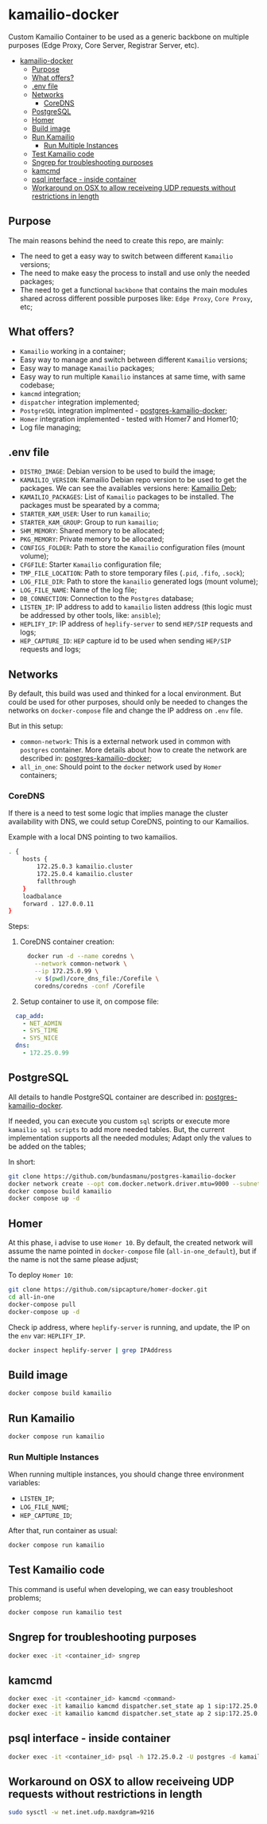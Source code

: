 # kamailio-docker

Custom Kamailio Container to be used as a generic backbone on multiple purposes (Edge Proxy, Core Server, Registrar Server, etc).

- [kamailio-docker](#kamailio-docker)
  - [Purpose](#purpose)
  - [What offers?](#what-offers)
  - [.env file](#env-file)
  - [Networks](#networks)
    - [CoreDNS](#coredns)
  - [PostgreSQL](#postgresql)
  - [Homer](#homer)
  - [Build image](#build-image)
  - [Run Kamailio](#run-kamailio)
    - [Run Multiple Instances](#run-multiple-instances)
  - [Test Kamailio code](#test-kamailio-code)
  - [Sngrep for troubleshooting purposes](#sngrep-for-troubleshooting-purposes)
  - [kamcmd](#kamcmd)
  - [psql interface - inside container](#psql-interface---inside-container)
  - [Workaround on OSX to allow receiveing UDP requests without restrictions in length](#workaround-on-osx-to-allow-receiveing-udp-requests-without-restrictions-in-length)

## Purpose

The main reasons behind the need to create this repo, are mainly:

- The need to get a easy way to switch between different `Kamailio` versions;
- The need to make easy the process to install and use only the needed packages;
- The need to get a functional `backbone` that contains the main modules shared across different possible purposes like: `Edge Proxy`, `Core Proxy`, etc;

## What offers?

- `Kamailio` working in a container;
- Easy way to manage and switch between different `Kamailio` versions;
- Easy way to manage `Kamailio` packages;
- Easy way to run multiple `Kamailio` instances at same time, with same codebase;
- `kamcmd` integration;
- `dispatcher` integration implemented;
- `PostgreSQL` integration implmented - [postgres-kamailio-docker](https://github.com/bundasmanu/postgres-kamailio-docker);
- `Homer` integration implemented - tested with Homer7 and Homer10;
- Log file managing;

## .env file

- `DISTRO_IMAGE`: Debian version to be used to build the image;
- `KAMAILIO_VERSION`: Kamailio Debian repo version to be used to get the packages. We can see the availables versions here: [Kamailio Deb](https://deb.kamailio.org/);
- `KAMAILIO_PACKAGES`: List of `Kamailio` packages to be installed. The packages must be spearated by a comma;
- `STARTER_KAM_USER`: User to run `kamailio`;
- `STARTER_KAM_GROUP`: Group to run `kamailio`;
- `SHM_MEMORY`: Shared memory to be allocated;
- `PKG_MEMORY`: Private memory to be allocated;
- `CONFIGS_FOLDER`: Path to store the `Kamailio` configuration files (mount volume);
- `CFGFILE`: Starter `Kamailio` configuration file;
- `TMP_FILE_LOCATION`: Path to store temporary files (`.pid`, `.fifo`, `.sock`);
- `LOG_FILE_DIR`: Path to store the `kanailio` generated logs (mount volume);
- `LOG_FILE_NAME`: Name of the log file;
- `DB_CONNECTION`: Connection to the `Postgres` database;
- `LISTEN_IP`: IP address to add to `kamailio` listen address (this logic must be addressed by other tools, like: `ansible`);
- `HEPLIFY_IP`: IP address of `heplify-server` to send `HEP/SIP` requests and logs;
- `HEP_CAPTURE_ID`: `HEP` capture id to be used when sending `HEP/SIP` requests and logs;

## Networks

By default, this build was used and thinked for a local environment. But could be used for other purposes, should only be needed to changes the networks on `docker-compose` file and change the IP address on `.env` file.

But in this setup:

- `common-network`: This is a external network used in common with `postgres` container. More details about how to create the network are described in: [postgres-kamailio-docker](https://github.com/bundasmanu/postgres-kamailio-docker);
- `all_in_one`: Should point to the `docker` network used by `Homer` containers;

### CoreDNS

If there is a need to test some logic that implies manage the cluster availability with DNS, we could setup CoreDNS, pointing to our Kamailios.

Example with a local DNS pointing to two kamailios.

```sh
. {
    hosts {
        172.25.0.3 kamailio.cluster
        172.25.0.4 kamailio.cluster
        fallthrough
    }
    loadbalance
    forward . 127.0.0.11
}
```

Steps:

1. CoreDNS container creation:

    ```sh
      docker run -d --name coredns \
        --network common-network \
        --ip 172.25.0.99 \
        -v $(pwd)/core_dns_file:/Corefile \
        coredns/coredns -conf /Corefile
    ```

2. Setup container to use it, on compose file:

  ```yaml
    cap_add:
      - NET_ADMIN
      - SYS_TIME
      - SYS_NICE
    dns:
      - 172.25.0.99
  ```

## PostgreSQL

All details to handle PostgreSQL container are described in: [postgres-kamailio-docker](https://github.com/bundasmanu/postgres-kamailio-docker).

If needed, you can execute you custom `sql` scripts or execute more `kamailio sql scripts` to add more needed tables. But, the current implementation supports all the needed modules;
Adapt only the values to be added on the tables;

In short:

```sh
git clone https://github.com/bundasmanu/postgres-kamailio-docker
docker network create --opt com.docker.network.driver.mtu=9000 --subnet=172.25.0.0/24 common-network ## if not created
docker compose build kamailio
docker compose up -d
```

## Homer

At this phase, i advise to use `Homer 10`. By default, the created network will assume the name pointed in `docker-compose` file (`all-in-one_default`), but if the name is not the same please adjust;

To deploy `Homer 10`:

```bash
git clone https://github.com/sipcapture/homer-docker.git
cd all-in-one
docker-compose pull
docker-compose up -d
```

Check ip address, where `heplify-server` is running, and update, the IP on the `env` var: `HEPLIFY_IP`.

```sh
docker inspect heplify-server | grep IPAddress
```

## Build image

```sh
docker compose build kamailio
```

## Run Kamailio

```sh
docker compose run kamailio
```

### Run Multiple Instances

When running multiple instances, you should change three  environment variables:

- `LISTEN_IP`;
- `LOG_FILE_NAME`;
- `HEP_CAPTURE_ID`;

After that, run container as usual:

```sh
docker compose run kamailio
```

## Test Kamailio code

This command is useful when developing, we can easy troubleshoot problems;

```sh
docker compose run kamailio test
```

## Sngrep for troubleshooting purposes

```sh
docker exec -it <container_id> sngrep
```

## kamcmd

```sh
docker exec -it <container_id> kamcmd <command>
docker exec -it kamailio kamcmd dispatcher.set_state ap 1 sip:172.25.0.10:5060
docker exec -it kamailio kamcmd dispatcher.set_state ap 2 sip:172.25.0.20:5060
```

## psql interface - inside container

```sh
docker exec -it <container_id> psql -h 172.25.0.2 -U postgres -d kamailio
```

## Workaround on OSX to allow receiveing UDP requests without restrictions in length

```sh
sudo sysctl -w net.inet.udp.maxdgram=9216
```
